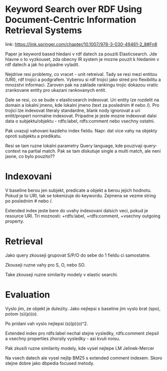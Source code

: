 # Keyword Search over RDF Using Document-Centric Information Retrieval Systems
link: https://link.springer.com/chapter/10.1007/978-3-030-49461-2_8#Fn8

Paper je keyword based hledani v rdf datech za pouziti Elasticsearch. Jde hlavne o to vyzkouset,
zda obecny IR system je mozne pouzit k hledanim v rdf datech a jak ho pripadne vyladit.

Nejdrive resi problemy, co vracet - unit retreival. Tady se resi mezi entitou (URI), rdf trojici 
a podgrafem. Vyberou si rdf trojici jako stred pro flexibilitu a mnozstvi informaci. Zaroven pak 
na zaklade rankingu trojic dokazou vratic zrankovane entity pro ukazani rankovanych entit.

Dale se resi, co se bude v elasticsearch indexovat. Uri entity lze rozdelit na domain a lokalni 
jmeno, kde lokalni jmeno (text za poslednim # nebo /). Pro trojici lze indexovat literaly 
standardne, blank nody ignorovat a uri entit/propert normalne indexovat. Pripadne je jeste mozne 
indexovat dalsi data o subjektu/objektu - rdfs:label, rdfs:comment nebo vsechny ostatni.

Pak uvazuji vahovani kazdeho index fieldu. Napr. dat vice vahy na objekty oproti subjektu a 
predikatu.

Resi se tam ruzne lokalni parametry Query language, kde pouzivaji query-context na partial match.
Pak se tam diskutuje single a multi match, ale neni jasne, co bylo pouzito??

# Indexovani
V baseline berou jen subjekt, predicate a objekt a berou jejich hodnotu. Pokud je to URI, tak se 
tokenizuje do keywordu. Zejmena se vezme string po poslednim # nebo /.

Extended index jeste bere do uvahy indexovani dalsich veci, pokud je resource URI. Tri moznosti: 
+rdfs:label, +rdfs:comment, +vsechny outgoing property.

# Retrieval
Jako query zkouseji grupovat S/P/O do sebe do 1 fieldu ci samostatne.

Zkouseji ruzne vahy pro S, O, nebo SO.

Take zkouseji ruzne similarity modely v elastic searchi.

# Evaluation
Vyslo jim, ze objekt je dulezity. Jako nejlepsi s baseline jim vyslo brat (spo), potom (s)(p)(o).

Po pridani vah vyslo nejlepsi (s)(p)(o)^2.

Extended index pro rdfs:label nechal stejne vysledky, rdfs:comment zlepsil a vsechny properties 
zhorsily vysledky - asi kvuli noisu.

Pak zkusili ruzne similarity modely, kde vysel nejlepe LM Jelinek-Mercer

Na vsech datech ale vysel nejlip BM25 s extended comment indexem. Skoro stejne dobre jako 
dbpedia focused metody.